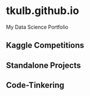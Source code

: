 # tkulb.github.io
My Data Science Portfolio


## Kaggle Competitions

## Standalone Projects

## Code-Tinkering

##
